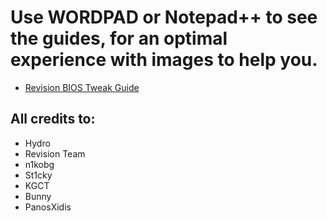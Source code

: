 # Use WORDPAD or Notepad++ to see the guides, for an optimal experience with images to help you.


- [Revision BIOS Tweak Guide](https://bit.ly/37wvMwv)

## All credits to:

- Hydro
- Revision Team
- n1kobg
- St1cky
- KGCT
- Bunny
- PanosXidis

